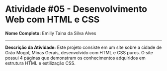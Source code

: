 # Atividade #05 - Desenvolvimento Web com HTML e CSS

**Nome Completo:** Emilly Taina da Silva Alves

---

**Descrição da Atividade:**
Este projeto consiste em um site sobre a cidade de Grão Mogol, Minas Gerais, desenvolvido com HTML e CSS puros. O site possui 4 páginas que demonstram os conhecimentos adquiridos em estrutura HTML e estilização CSS.